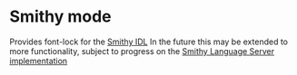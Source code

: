 # Smithy mode

Provides font-lock for the [Smithy IDL](https://awslabs.github.io/smithy/)
In the future this may be extended to more functionality, subject to progress on the [Smithy Language Server implementation](https://github.com/awslabs/smithy-language-server)
